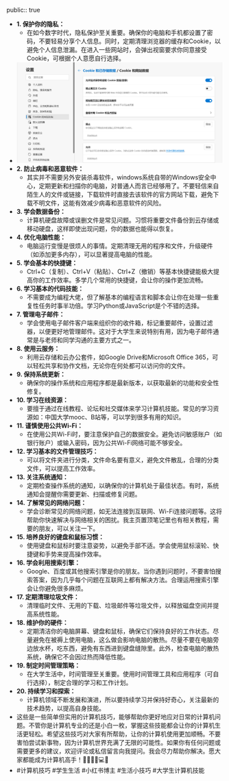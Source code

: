 public:: true

- **1. 保护你的隐私：**
	- 在如今数字时代，隐私保护至关重要。确保你的电脑和手机都设置了密码，不要轻易分享个人信息。同时，定期清理浏览器的缓存和Cookie，以避免个人信息泄漏。在进入一些网站时，会弹出视窗要求你同意接受Cookie，可根据个人意愿自行选择。
- ![image.png](../assets/image_1696148511127_0.png)
- **2. 防止病毒和恶意软件：**
	- 其实并不需要另外安装杀毒软件，windows系统自带的Windows安全中心，定期更新和扫描你的电脑，对普通人而言已经够用了。不要轻信来自陌生人的文件或链接，下载软件时直接去该软件的官方网站下载，避免下载不明文件，这能有效减少病毒和恶意软件的风险。
- **3. 学会数据备份：**
	- 计算机硬盘故障或误删文件是常见问题。习惯将重要文件备份到云存储或移动硬盘，这样即使出现问题，你的数据也能得以恢复。
- **4. 优化电脑性能：**
	- 电脑运行变慢是很烦人的事情。定期清理无用的程序和文件，升级硬件（如添加更多内存），可以显著提高电脑的性能。
- **5. 学会基本的快捷键：**
	- Ctrl+C（复制）、Ctrl+V（粘贴）、Ctrl+Z（撤销）等基本快捷键能极大提高你的工作效率。多学几个常用的快捷键，会让你的操作更加流畅。
- **6. 学习基本的代码技能：**
	- 不需要成为编程大佬，但了解基本的编程语言和脚本会让你在处理一些重复性任务时事半功倍。学习Python或JavaScript是个不错的选择。
- **7. 管理电子邮件：**
	- 学会使用电子邮件客户端来组织你的收件箱，标记重要邮件，设置过滤器，以便更好地管理邮件。这对于大学生来说特别有用，因为电子邮件通常是与老师和同学沟通的主要方式之一。
- **8. 使用云服务：**
	- 利用云存储和云办公套件，如Google Drive和Microsoft Office 365，可以轻松共享和协作文档，无论你在何处都可以访问你的文件。
- **9. 保持系统更新：**
	- 确保你的操作系统和应用程序都是最新版本，以获取最新的功能和安全性修复。
- **10. 学习在线资源：**
	- 要擅于通过在线教程、论坛和社交媒体来学习计算机技能。常见的学习资源如：中国大学mooc、B站等，可以学到很多有用的知识。
- **11. 谨慎使用公共Wi-Fi：**
	- 在使用公共Wi-Fi时，要注意保护自己的数据安全。避免访问敏感账户（如银行账户）或输入密码，因为公共Wi-Fi网络可能不够安全。
- **12. 学习基本的文件管理技巧：**
	- 可以将文件夹进行分类，文件命名要有意义，避免文件散乱，合理的分类文件，可以提高工作效率。
- **13. 关注系统通知：**
	- 定期检查操作系统的通知，以确保你的计算机处于最佳状态。有时，系统通知会提醒你需要更新、扫描或修复问题。
- **14. 了解常见的网络问题：**
	- 学会诊断常见的网络问题，如无法连接到互联网、Wi-Fi连接问题等。这将帮助你快速解决与网络相关的困扰。我主页置顶笔记里也有相关教程，需要的朋友，可以关注一下。
- **15. 培养良好的键盘和鼠标习惯：**
	- 使用键盘和鼠标时要注意姿势，以避免手部不适。学会使用鼠标滚轮、快捷键和手势来提高操作效率。
- **16. 学会利用搜索引擎：**
	- Google、百度或其他搜索引擎是你的朋友。当你遇到问题时，不要害怕搜索答案，因为几乎每个问题在互联网上都有解决方法。合理运用搜索引擎会让你避免很多麻烦。
- **17. 定期清理垃圾文件：**
	- 清理临时文件、无用的下载、垃圾邮件等垃圾文件，以释放磁盘空间并提高系统性能。
- **18. 维护你的硬件：**
	- 定期清洁你的电脑屏幕、键盘和鼠标，确保它们保持良好的工作状态。尽量避免在被褥上使用电脑，这么做会影响电脑的散热。尽量不要在电脑旁边放水杯，吃东西，避免有东西进到键盘缝隙里。此外，检查电脑的散热系统，确保它不会因过热而降低性能。
- **19. 制定时间管理策略：**
	- 在大学生活中，时间管理至关重要。使用时间管理工具和应用程序（可自行选择），制定合理的学习和工作计划。
- **20. 持续学习和探索：**
	- 计算机领域不断发展和演进，所以要持续学习并保持好奇心，关注最新的技术趋势，以提高自身技能。
- 这些是一些简单但实用的计算机技巧，能够帮助你更好地应对日常的计算机问题。不管你是计算机专业的还是小白一枚，掌握这些技能都会让你的计算机生活更轻松。希望这些技巧对大家有所帮助，让你的计算机使用更加顺畅。不要害怕尝试新事物，因为计算机世界充满了无限的可能性。如果你有任何问题或需要更多的建议，欢迎评论或私信留言向我提问。我会尽力帮助你解决。愿大家都能成为计算机高手！👩‍💻👨‍💻💻🚀
- #计算机技巧 #学生生活 #小红书博主 #生活小技巧 #大学生计算机技能